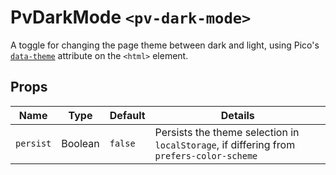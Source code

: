 # PvDarkMode `<pv-dark-mode>`
A toggle for changing the page theme between dark and light, using Pico's [`data-theme`](https://picocss.com/docs/color-schemes#usage) attribute on the `<html>` element.

## Props
|Name|Type|Default|Details|
|---|---|---|---|
|`persist`|Boolean|`false`|Persists the theme selection in `localStorage`, if differing from `prefers-color-scheme`|
